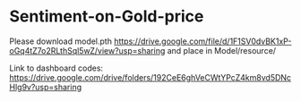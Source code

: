 # Sentiment-on-Gold-price

Please download model.pth https://drive.google.com/file/d/1F1SV0dvBK1xP-oGq4tZ7o2RLthSql5wZ/view?usp=sharing and place in Model/resource/

Link to dashboard codes: https://drive.google.com/drive/folders/192CeE6ghVeCWtYPcZ4km8vd5DNcHlg9v?usp=sharing

